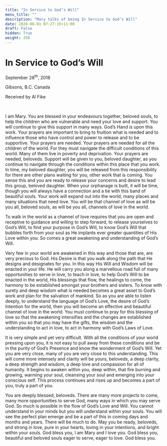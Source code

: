```yaml
---
title: "In Service to God’s Will"
menu_title: ""
description: "Mary talks of being In Service to God’s Will"
date: 2020-06-01 07:27:15+11:00
draft: False
hidden: True
weight: 358
---
```

# In Service to God’s Will

September 28<sup>th</sup>, 2018

Gibsons, B.C. Canada

Received by Al Fike

 

I am Mary. You are blessed in your endeavours together, beloved souls, to help the children who are vulnerable and need your love and support. You will continue to give this support in many ways. God’s Hand is upon this work. Your prayers are important to bring to fruition what is needed and to influence those who have control and power to release and to be supportive. Your prayers are needed. Your prayers are needed for all the children of the world. For they must navigate the difficult conditions of this world. Many of them live in poverty and deprivation. Your prayers are needed, beloveds.
Support will be given to you, beloved daughter, as you continue to navigate through the conditions within this place that you work. In time, my beloved daughter, you will be released from this responsibility for there are other plans waiting for you, other work that is coming. You sense this and you are ready to release your concerns and desire to lead this group, beloved daughter. When your orphanage is built, it will be time, though you will always have a connection and a tie with this band of beautiful souls. Your work will expand out into the world, many places and many situations that need love. You will be that channel of love as will be you all, beloved souls, as will be you all, channels of love in the world. 

To walk in the world as a channel of love requires that you are open and receptive to guidance and willing to step forward, to release yourselves to God’s Will, to find your purpose in God’s Will, to know God’s Will that bubbles forth from your soul as He implants ever greater quantities of His Love within you. So comes a great awakening and understanding of God’s Will. 

Very few in your world are awakened in this way and those that are, are very precious to God.  His Desire is that you walk along the path that He designs and designates for you. In this way His Will and Wisdom will be enacted in your life. He will carry you along a marvellous road full of many opportunities to serve in love, to teach in love, to help God’s Will to be enacted in the world, His blessings that flow, the healings to come, the harmony to be established amongst your brothers and sisters. To know with surety and deep wisdom what is needed becomes a great asset to God’s work and plan for the salvation of mankind. So as you are able to listen deeply, to understand the language of God’s Love, the desire of God’s Intention for the world, then you will become an effective and beautiful channel of love in the world. You must continue to pray for this blessing of love so that the awakening intensifies and the changes are established within you so that you may have the gifts, the wisdom and the understanding to act in love, to act in harmony with God’s Laws of Love. 

It is very simple and yet very difficult. With all the conditions of your world pressing upon you, it is not easy to pull away from these conditions and be in the purity of God’s Presence and know the wonderment of God’s Will. Yet you are very close, many of you are very close to this understanding. This will come more intensely and clarity will be yours, beloveds, a deep clarity, a deep strength and wisdom, a deep love and compassion for all of humanity. It begins to awaken within you, deep within, that fire burning and growing, warming your soul, cleansing your soul and emerging into your conscious self. This process continues and rises up and becomes a part of you, truly a part of you. 

You are deeply blessed, beloveds. There are many more projects to come, many more opportunities to serve God, many ways in which you may serve God. So much is possible in the flow of God’s Love and Will. You cannot understand in your minds but you will understand within your souls. You will see the perfect plan emerge and be a part of this in coming days and months and years. There will be much to do. May you be ready, beloveds, and strong in love, pure in your hearts, loving in your intentions, and bright within your souls. God bless you, I am Mary and I love you. God bless you, beautiful and beloved souls eager to serve, eager to love. God bless you.